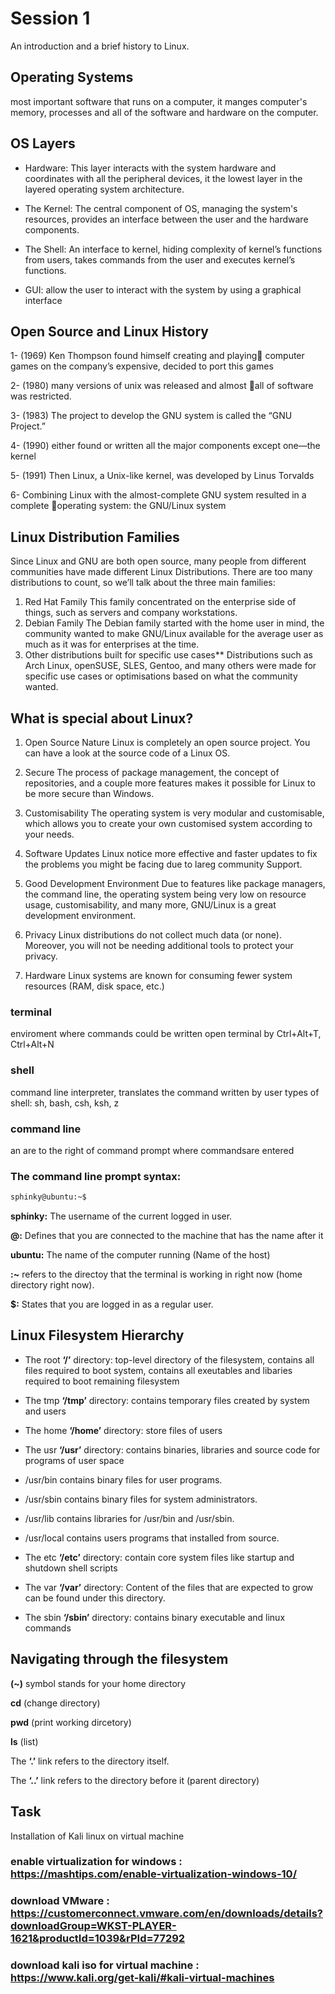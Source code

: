 # Session 1

An introduction and a brief history to Linux.

## Operating Systems

most important software that runs on a computer, it manges computer's memory, processes and all of the software and hardware on the computer. 

## OS Layers

- Hardware: This layer interacts with the system hardware and coordinates with all the peripheral devices, it the lowest layer in the layered operating system architecture.

- The Kernel: The central component of OS, managing the system's resources, provides an interface between the user and the hardware components.

- The Shell: An interface to kernel, hiding complexity of kernel’s functions from users, takes commands from the user and executes kernel’s functions.

- GUI: allow the user to interact with the system by using a graphical interface


## Open Source and Linux History

1- (1969) Ken Thompson found himself creating and playing computer games on the company’s expensive, decided to port this games 

2- (1980) many versions of unix was released and almost all of software was restricted. 

3- (1983) The project to develop the GNU system is called the  “GNU Project.” 

4- (1990) either found or written all the major components except one—the kernel

5- (1991) Then Linux, a Unix-like kernel, was developed by Linus Torvalds

6-  Combining Linux with the almost-complete GNU system resulted in a complete operating system: the GNU/Linux system


## Linux Distribution Families

Since Linux and GNU are both open source, many people from different communities have made different Linux Distributions.
There are too many distributions to count, so we’ll talk about the three main families:

1. Red Hat Family
   This family concentrated on the enterprise side of things, such as servers and company workstations.
2. Debian Family
   The Debian family started with the home user in mind, the community wanted to make GNU/Linux available for the average user as much as it was for enterprises at the time.
3. Other distributions built for specific use cases\*\*
   Distributions such as Arch Linux, openSUSE, SLES, Gentoo, and many others were made for specific use cases or optimisations based on what the community wanted.

## What is special about Linux?

1. Open Source Nature
   Linux is completely an open source project. You can have a look at the source code of a Linux OS.

2. Secure
   The process of package management, the concept of repositories, and a couple more features makes it possible for Linux to be more secure than Windows.

3. Customisability
   The operating system is very modular and customisable, which allows you to create your own customised system according to your needs.

4. Software Updates
   Linux notice more effective and faster updates to fix the problems you might be facing due to lareg community Support.

5. Good Development Environment
   Due to features like package managers, the command line, the operating system being very low on resource usage, customisability, and many more, GNU/Linux is a great development environment.

6. Privacy
   Linux distributions do not collect much data (or none). Moreover, you will not be needing additional tools to protect your privacy.

7. Hardware
   Linux systems are known for consuming fewer system resources (RAM, disk space, etc.)


### terminal

enviroment where commands could be written
open terminal by Ctrl+Alt+T, Ctrl+Alt+N


### shell

command line interpreter, translates the command written by user
types of shell: sh, bash, csh, ksh, z


### command line

an are to the right of command prompt where commandsare entered

### The command line prompt syntax:

```bash
sphinky@ubuntu:~$
```

**sphinky:** The username of the current logged in user.

**@:** Defines that you are connected to the machine that has the name after it

**ubuntu:** The name of the computer running (Name of the host)

**:~** refers to the directoy that the terminal is working in right now (home directory right now).

**$:** States that you are logged in as a regular user.

## Linux Filesystem Hierarchy

- The root **‘/’** directory: top-level directory of the filesystem, contains all files required to boot system, contains all exeutables and libaries required to boot remaining filesystem

- The tmp **‘/tmp’** directory: contains temporary files created by system and users

- The home **‘/home’** directory: store files of users

- The usr **‘/usr’** directory: contains binaries, libraries and source code for programs of user space

- /usr/bin contains binary files for user programs.

- /usr/sbin contains binary files for system administrators.

- /usr/lib contains libraries for /usr/bin and /usr/sbin.

- /usr/local contains users programs that installed from source.

- The etc **‘/etc’** directory: contain core system files like startup and shutdown shell scripts

- The var **‘/var’** directory: Content of the files that are expected to grow can be found under this directory.

- The sbin **‘/sbin’** directory: contains binary executable and linux commands

## Navigating through the filesystem

**(~)** symbol stands for your home directory

**cd** (change directory)

**pwd** (print working dircetory)

**ls** (list)

The **‘.’** link refers to the directory itself.

The **‘..’** link refers to the directory before it (parent directory)

## Task
Installation of Kali linux on virtual machine

### enable virtualization for windows : https://mashtips.com/enable-virtualization-windows-10/

### download VMware : https://customerconnect.vmware.com/en/downloads/details?downloadGroup=WKST-PLAYER-1621&productId=1039&rPId=77292

### download kali iso for virtual machine : https://www.kali.org/get-kali/#kali-virtual-machines


